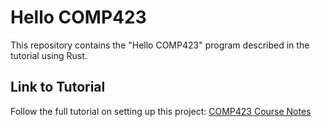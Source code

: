 # Hello COMP423

This repository contains the "Hello COMP423" program described in the tutorial using Rust.

## Link to Tutorial

Follow the full tutorial on setting up this project: [COMP423 Course Notes](https://dinhduedang.github.io/comp423-course-notes/tutorials/rust-setup/)